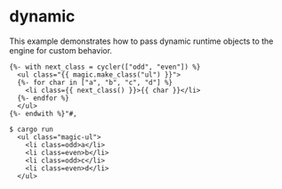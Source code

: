# dynamic

This example demonstrates how to pass dynamic runtime objects to the
engine for custom behavior.

```jinja
{%- with next_class = cycler(["odd", "even"]) %}
  <ul class="{{ magic.make_class("ul") }}">
  {%- for char in ["a", "b", "c", "d"] %}
    <li class={{ next_class() }}>{{ char }}</li>
  {%- endfor %}
  </ul>
{%- endwith %}"#,
```

```console
$ cargo run
  <ul class="magic-ul">
    <li class=odd>a</li>
    <li class=even>b</li>
    <li class=odd>c</li>
    <li class=even>d</li>
  </ul>
```
